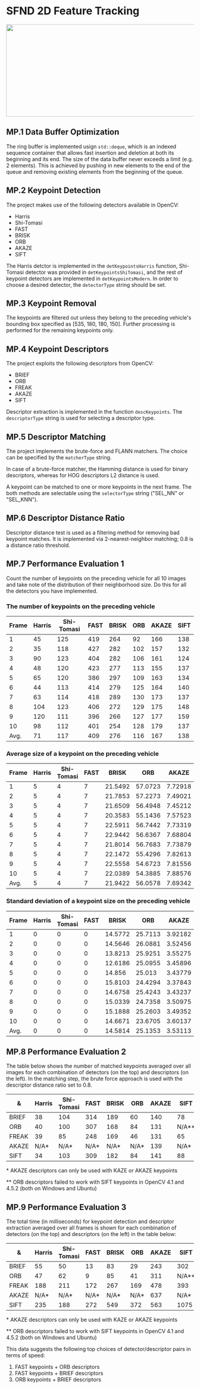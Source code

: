 # SFND 2D Feature Tracking

<img src="images/keypoints.png" width="820" height="248" />

## MP.1 Data Buffer Optimization

The ring buffer is implemented usign `std::deque`, which is an indexed sequence container that allows fast insertion and deletion at both its beginning and its end. The size of the data buffer never exceeds a limit (e.g. 2 elements). This is achieved by pushing in new elements to the end of the queue and removing existing elements from the beginning of the queue.

## MP.2 Keypoint Detection

The project makes use of the following detectors available in OpenCV:
* Harris
* Shi-Tomasi
* FAST 
* BRISK 
* ORB
* AKAZE
* SIFT 

The Harris detctor is implemented in the `detKeypointsHarris` function, Shi-Tomasi detector was provided in `detKeypointsShiTomasi`, and the rest of keypoint detectors are implemented in `detKeypointsModern`. In order to choose a desired detector, the `detectorType` string should be set.

## MP.3 Keypoint Removal

The keypoints are filtered out unless they belong to the preceding vehicle's bounding box specified as [535, 180, 180, 150]. Further processing is performed for the remaining keypoints only.

## MP.4 Keypoint Descriptors

The project exploits the following descriptors from OpenCV:
* BRIEF 
* ORB 
* FREAK
* AKAZE 
* SIFT 

Descriptor extraction is implemented in the function `descKeypoints`. The `descriptorType` string is used for selecting a descriptor type.

## MP.5 Descriptor Matching

The project implements the brute-force and FLANN matchers. The choice can be specified by the `matcherType` string. 

In case of a brute-force matcher, the Hamming distance is used for binary descriptors, whereas for HOG descriptors L2 distance is used.

A keypoint can be matched to one or more keypoints in the next frame. The both methods are selectable using the `selectorType` string ("SEL_NN" or "SEL_KNN").

## MP.6 Descriptor Distance Ratio

Descriptor distance test is used as a filtering method for removing bad keypoint matches. It is implemented via 2-nearest-neighbor matching; 0.8 is a distance ratio threshold. 

## MP.7 Performance Evaluation 1

Count the number of keypoints on the preceding vehicle for all 10 images and take note of the distribution of their neighborhood size. Do this for all the detectors you have implemented.

### The number of keypoints on the preceding vehicle 

Frame   | Harris    | Shi-Tomasi    | FAST  | BRISK | ORB   | AKAZE | SIFT  |
---     |-------    |---            | ---   | ---   | ---   | ---   | ----  |
1       |  45       | 125           | 419   | 264   |  92   | 166   | 138   |
2       |  35       | 118           | 427   | 282   | 102   | 157   | 132   |
3       |  90       | 123           | 404   | 282   | 106   | 161   | 124   |
4       |  48       | 120           | 423   | 277   | 113   | 155   | 137   |
5       |  65       | 120           | 386   | 297   | 109   | 163   | 134   |
6       |  44       | 113           | 414   | 279   | 125   | 164   | 140   |
7       |  63       | 114           | 418   | 289   | 130   | 173   | 137   |
8       |  104      | 123           | 406   | 272   | 129   | 175   | 148   |
9       |  120      | 111           | 396   | 266   | 127   | 177   | 159   |
10      |  98       | 112           | 401   | 254   | 128   | 179   | 137   |
Avg.    |  71       | 117           | 409   | 276   | 116   | 167   | 138   |


### Average size of a keypoint on the preceding vehicle

Frame   | Harris    | Shi-Tomasi    | FAST  | BRISK | ORB   | AKAZE | SIFT  |
---     |-------    |---            | ---   | ---   | ---   | ---   | ----  |
1       | 5         | 4             | 7     |21.5492|57.0723|7.72918|4.98471|
2       | 5         | 4             | 7     |21.7853|57.2273|7.49021|5.0898 |
3       | 5         | 4             | 7     |21.6509|56.4948|7.45212|4.93927|
4       | 5         | 4             | 7     |20.3583|55.1436|7.57523|4.73122|
5       | 5         | 4             | 7     |22.5911|56.7442|7.73319|4.71959|
6       | 5         | 4             | 7     |22.9442|56.6367|7.68804|4.68397|
7       | 5         | 4             | 7     |21.8014|56.7683|7.73879|5.40797|
8       | 5         | 4             | 7     |22.1472|55.4296|7.82613|4.62187|
9       | 5         | 4             | 7     |22.5558|54.6723|7.81556|5.51997|
10      | 5         | 4             | 7     |22.0389|54.3885|7.88576|5.6251 |
Avg.    | 5         | 4             | 7     |21.9422|56.0578|7.69342|5.03235|

### Standard deviation of a keypoint size on the preceding vehicle

Frame   | Harris    | Shi-Tomasi    | FAST  | BRISK | ORB   | AKAZE | SIFT  |
---     |-------    |---            | ---   | ---   | ---   | ---   | ----  |
1       |  0        | 0             |  0    |14.5772|25.7113|3.92182|5.92971|
2       |  0        | 0             |  0    |14.5646|26.0881|3.52456|6.17299|
3       |  0        | 0             |  0    |13.8213|25.9251|3.55275|6.02017|
4       |  0        | 0             |  0    |12.6186|25.0955|3.45896|5.24027|
5       |  0        | 0             |  0    |14.856 |25.013 |3.43779|5.51047|
6       |  0        | 0             |  0    |15.8103|24.4294|3.37843|5.57652|
7       |  0        | 0             |  0    |14.6758|25.4243|3.43237|6.51365|
8       |  0        | 0             |  0    |15.0339|24.7358|3.50975|5.14347|
9       |  0        | 0             |  0    |15.1888|25.2603|3.49352|6.67002|
10      |  0        | 0             |  0    |14.6671|23.6705|3.60137|6.68117|
Avg.    |  0        | 0             |  0    |14.5814|25.1353|3.53113|5.94584|


## MP.8 Performance Evaluation 2

The table below shows the number of matched keypoints averaged over all images for each combination of detectors (on the top) and descriptors (on the left). In the matching step, the brute force approach is used with the descriptor distance ratio set to 0.8.

&       | Harris    | Shi-Tomasi    | FAST  | BRISK | ORB   | AKAZE | SIFT  |
---     |-------    |---            | ---   | ---   | ---   | ---   | ----  |
BRIEF   |  38       |  104          | 314   |  189  | 60    | 140   | 78    |
ORB     |  40       |  100          | 307   |  168  | 84    | 131   | N/A** |
FREAK   |  39       |  85           | 248   |  169  | 46    | 131   | 65    |
AKAZE   |  N/A*     |  N/A*         | N/A*  | N/A*  | N/A*  | 139   | N/A*  |
SIFT    |  34       |  103          | 309   | 182   | 84    | 141   | 88    |

\* AKAZE descriptors can only be used with KAZE or AKAZE keypoints

\** ORB descriptors failed to work with SIFT keypoints in OpenCV 4.1 and 4.5.2 (both on Windows and Ubuntu)


## MP.9 Performance Evaluation 3

The total time (in milliseconds) for keypoint detection and descriptor extraction averaged over all frames is shown for each combination of detectors (on the top) and descriptors (on the left) in the table below:

  &     | Harris    | Shi-Tomasi    | FAST  | BRISK | ORB   | AKAZE | SIFT  |
---     |-------    |---            | ---   | ---   | ---   | ---   | ----  |
BRIEF   |  55       | 50            | 13    | 83    | 29    | 243   | 302   |
ORB     |  47       | 62            | 9     | 85    | 41    | 311   | N/A** |
FREAK   |  188      | 211           | 172   | 267   | 169   | 478   | 393   |
AKAZE   |  N/A*     | N/A*          | N/A*  | N/A*  | N/A*  | 637   | N/A*  |
SIFT    |  235      | 188           | 272   | 549   | 372   | 563   | 1075  |

\* AKAZE descriptors can only be used with KAZE or AKAZE keypoints

\** ORB descriptors failed to work with SIFT keypoints in OpenCV 4.1 and 4.5.2 (both on Windows and Ubuntu)


This data suggests the following top choices of detector/descriptor pairs in terms of speed:
1. FAST keypoints + ORB descriptors
2. FAST keypoints + BRIEF descriptors
3. ORB keypoints + BRIEF descriptors
